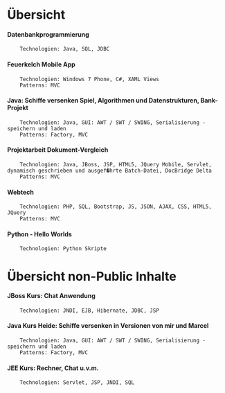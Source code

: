 # Übersicht

#### Datenbankprogrammierung 
        Technologien: Java, SQL, JDBC
#### Feuerkelch Mobile App
        Technologien: Windows 7 Phone, C#, XAML Views
        Patterns: MVC
#### Java: Schiffe versenken Spiel, Algorithmen und Datenstrukturen, Bank-Projekt 
        Technologien: Java, GUI: AWT / SWT / SWING, Serialisierung - speichern und laden 
        Patterns: Factory, MVC
#### Projektarbeit Dokument-Vergleich
        Technologien: Java, JBoss, JSP, HTML5, JQuery Mobile, Servlet, dynamisch geschrieben und ausgef�hrte Batch-Datei, DocBridge Delta
        Patterns: MVC
#### Webtech
        Technologien: PHP, SQL, Bootstrap, JS, JSON, AJAX, CSS, HTML5, JQuery
        Patterns: MVC
#### Python - Hello Worlds
        Technologien: Python Skripte

# Übersicht non-Public Inhalte
#### JBoss Kurs: Chat Anwendung 
        Technologien: JNDI, EJB, Hibernate, JDBC, JSP
#### Java Kurs Heide: Schiffe versenken in Versionen von mir und Marcel
        Technologien: Java, GUI: AWT / SWT / SWING, Serialisierung - speichern und laden 
        Patterns: Factory, MVC      
#### JEE Kurs: Rechner, Chat u.v.m.
        Technologien: Servlet, JSP, JNDI, SQL 